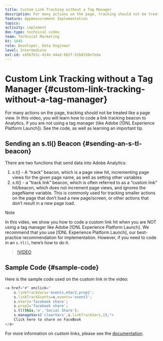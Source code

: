```yaml
---
title: Custom Link Tracking without a Tag Manager
description: For many actions on the page, tracking should not be treated like a page view. In this video, you will learn how to code a link tracking beacon to Analytics, if you are not using a tag manager (like Experience Platform Launch). See the code, as well as learning an important tip.
feature: Appmeasurement Implementation
topics: 
activity: implement
doc-type: technical video
team: Technical Marketing
kt: 1845
role: Developer, Data Engineer
level: Intermediate
exl-id: e4567b1c-414e-44ad-982f-52b0150e7eda
---
```

# Custom Link Tracking without a Tag Manager {#custom-link-tracking-without-a-tag-manager}

For many actions on the page, tracking should not be treated like a page view. In this video, you will learn how to code a link tracking beacon to Analytics, if you are not using a tag manager (like Adobe [!DNL Experience Platform Launch]). See the code, as well as learning an important tip.

## Sending an s.tl() Beacon {#sending-an-s-tl-beacon}

There are two functions that send data into Adobe Analytics:

1. s.t() - A “track” beacon, which is a page view hit, incrementing page views for the given page name, as well as setting other variables
1. s.tl() - a “track link” beacon, which is often referred to as a “custom link” hit/beacon, which does not increment page views, and ignores the pageName variable. This is commonly used for tracking smaller actions on the page that don’t load a new page/screen, or other actions that don’t result in a new page load.

>[!NOTE]
>
>In this video, we show you how to code a custom link hit when you are NOT using a tag manager like Adobe [!DNL Experience Platform Launch]. We recommend that you use [!DNL Experience Platform Launch], our best-practice recommendation for implementation. However, if you need to code in an `s.tl()`, here’s how to do it.

>[!VIDEO](https://video.tv.adobe.com/v/25832/?quality=12)

## Sample Code {#sample-code}

Here is the sample code used on the custom link in the video:

```JavaScript
<a href="#" onclick="
    s.linkTrackVars='events,eVar2,prop2';
    s.linkTrackEvents=s.events='event2';
    s.eVar2='facebook share';
    s.prop2='facebook share';
    s.tl(this,'o','Social Share');
    s.manageVars('clearVars',s.linkTrackVars,1);">
    Click here to share on FaceBook
</a>
```

For more information on custom links, please see the [documentation](https://marketing.adobe.com/resources/help/en_US/sc/implement/function_tl.html).
